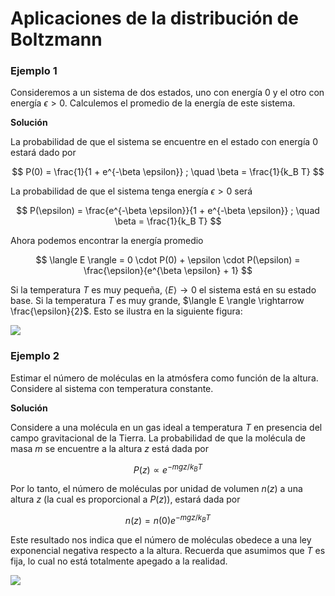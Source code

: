 # Aplicaciones de la distribución de Boltzmann

### Ejemplo 1

Consideremos a un sistema de dos estados, uno con energía $0$ y el otro con energía $\epsilon > 0$. Calculemos el promedio de la energía de este sistema.

**Solución**

La probabilidad de que el sistema se encuentre en el estado con energía $0$ estará dado por

$$
P(0) = \frac{1}{1 + e^{-\beta \epsilon}} ; \quad \beta = \frac{1}{k_B T}
$$

La probabilidad de que el sistema tenga energía $\epsilon > 0$ será

$$
P(\epsilon) = \frac{e^{-\beta \epsilon}}{1 + e^{-\beta \epsilon}} ; \quad \beta = \frac{1}{k_B T}
$$

Ahora podemos encontrar la energía promedio

$$
\langle E \rangle = 0 \cdot P(0) + \epsilon \cdot P(\epsilon) = \frac{\epsilon}{e^{\beta \epsilon} + 1}
$$

Si la temperatura $T$ es muy pequeña, $\langle E \rangle \rightarrow 0$ el sistema está en su estado base. Si la temperatura $T$ es muy grande, $\langle E \rangle \rightarrow \frac{\epsilon}{2}$. Esto se ilustra en la siguiente figura:

![](https://i.imgur.com/UOZMpyn.png)

### Ejemplo 2

Estimar el número de moléculas en la atmósfera como función de la altura. Considere al sistema con temperatura constante.

**Solución**

Considere a una molécula en un gas ideal a temperatura $T$ en presencia del campo gravitacional de la Tierra. La probabilidad de que la molécula de masa $m$ se encuentre a la altura $z$ está dada por

$$
P(z) \propto e^{-mgz / k_B T}
$$

Por lo tanto, el número de moléculas por unidad de volumen $n(z)$ a una altura $z$ (la cual es proporcional a $P(z)$), estará dada por

$$
n(z) = n(0) e^{-mgz / k_B T}
$$

Este resultado nos indica que el número de moléculas obedece a una ley exponencial negativa respecto a la altura. Recuerda que asumimos que $T$ es fija, lo cual no está totalmente apegado a la realidad.

![](https://i.imgur.com/qNABGXy.png)